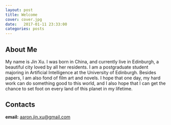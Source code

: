 ```yaml
---
layout: post
title: Welcome 
cover: cover.jpg
date:   2017-01-11 23:33:00
categories: posts
---
```


## About Me

My name is Jin Xu. I was born in China, and currently live in Edinburgh, a beautiful city loved by all her residents. I am a postgraduate student majoring in Artificial Intelligence at the University of Edinburgh. Besides papers, I am also fond of film art and novels. I hope that one day, my hard work can do something good to this world, and I also hope that I can get the chance to set foot on every land of this planet in my lifetime. 

## Contacts

**email:** aaron.jin.xu@gmail.com




